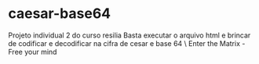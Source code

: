 # caesar-base64
Projeto individual 2 do curso resilia
Basta executar o arquivo html e brincar de codificar e decodificar na cifra de cesar e base 64 \\
Enter the Matrix - Free your mind
